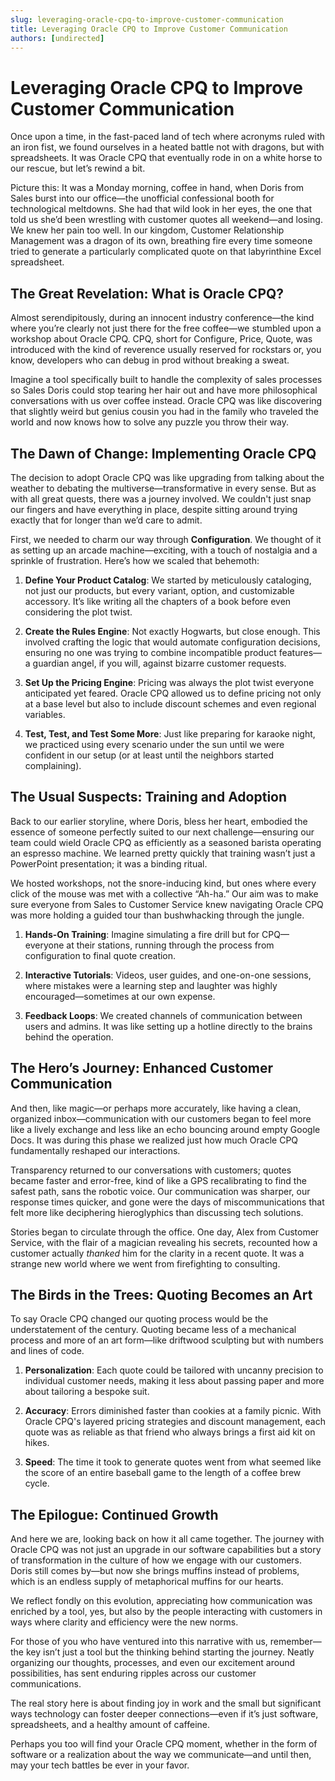 ```yaml
---
slug: leveraging-oracle-cpq-to-improve-customer-communication
title: Leveraging Oracle CPQ to Improve Customer Communication
authors: [undirected]
---
```



# Leveraging Oracle CPQ to Improve Customer Communication

Once upon a time, in the fast-paced land of tech where acronyms ruled with an iron fist, we found ourselves in a heated battle not with dragons, but with spreadsheets. It was Oracle CPQ that eventually rode in on a white horse to our rescue, but let’s rewind a bit.

Picture this: It was a Monday morning, coffee in hand, when Doris from Sales burst into our office—the unofficial confessional booth for technological meltdowns. She had that wild look in her eyes, the one that told us she’d been wrestling with customer quotes all weekend—and losing. We knew her pain too well. In our kingdom, Customer Relationship Management was a dragon of its own, breathing fire every time someone tried to generate a particularly complicated quote on that labyrinthine Excel spreadsheet.

## The Great Revelation: What is Oracle CPQ?

Almost serendipitously, during an innocent industry conference—the kind where you’re clearly not just there for the free coffee—we stumbled upon a workshop about Oracle CPQ. CPQ, short for Configure, Price, Quote, was introduced with the kind of reverence usually reserved for rockstars or, you know, developers who can debug in prod without breaking a sweat.

Imagine a tool specifically built to handle the complexity of sales processes so Sales Doris could stop tearing her hair out and have more philosophical conversations with us over coffee instead. Oracle CPQ was like discovering that slightly weird but genius cousin you had in the family who traveled the world and now knows how to solve any puzzle you throw their way.

## The Dawn of Change: Implementing Oracle CPQ

The decision to adopt Oracle CPQ was like upgrading from talking about the weather to debating the multiverse—transformative in every sense. But as with all great quests, there was a journey involved. We couldn't just snap our fingers and have everything in place, despite sitting around trying exactly that for longer than we’d care to admit.

First, we needed to charm our way through **Configuration**. We thought of it as setting up an arcade machine—exciting, with a touch of nostalgia and a sprinkle of frustration. Here’s how we scaled that behemoth:

1. **Define Your Product Catalog**: We started by meticulously cataloging, not just our products, but every variant, option, and customizable accessory. It’s like writing all the chapters of a book before even considering the plot twist.

2. **Create the Rules Engine**: Not exactly Hogwarts, but close enough. This involved crafting the logic that would automate configuration decisions, ensuring no one was trying to combine incompatible product features—a guardian angel, if you will, against bizarre customer requests.

3. **Set Up the Pricing Engine**: Pricing was always the plot twist everyone anticipated yet feared. Oracle CPQ allowed us to define pricing not only at a base level but also to include discount schemes and even regional variables.

4. **Test, Test, and Test Some More**: Just like preparing for karaoke night, we practiced using every scenario under the sun until we were confident in our setup (or at least until the neighbors started complaining).

## The Usual Suspects: Training and Adoption

Back to our earlier storyline, where Doris, bless her heart, embodied the essence of someone perfectly suited to our next challenge—ensuring our team could wield Oracle CPQ as efficiently as a seasoned barista operating an espresso machine. We learned pretty quickly that training wasn’t just a PowerPoint presentation; it was a binding ritual.

We hosted workshops, not the snore-inducing kind, but ones where every click of the mouse was met with a collective “Ah-ha.” Our aim was to make sure everyone from Sales to Customer Service knew navigating Oracle CPQ was more holding a guided tour than bushwhacking through the jungle. 

1. **Hands-On Training**: Imagine simulating a fire drill but for CPQ—everyone at their stations, running through the process from configuration to final quote creation.

2. **Interactive Tutorials**: Videos, user guides, and one-on-one sessions, where mistakes were a learning step and laughter was highly encouraged—sometimes at our own expense.

3. **Feedback Loops**: We created channels of communication between users and admins. It was like setting up a hotline directly to the brains behind the operation.

## The Hero’s Journey: Enhanced Customer Communication

And then, like magic—or perhaps more accurately, like having a clean, organized inbox—communication with our customers began to feel more like a lively exchange and less like an echo bouncing around empty Google Docs. It was during this phase we realized just how much Oracle CPQ fundamentally reshaped our interactions.

Transparency returned to our conversations with customers; quotes became faster and error-free, kind of like a GPS recalibrating to find the safest path, sans the robotic voice. Our communication was sharper, our response times quicker, and gone were the days of miscommunications that felt more like deciphering hieroglyphics than discussing tech solutions.

Stories began to circulate through the office. One day, Alex from Customer Service, with the flair of a magician revealing his secrets, recounted how a customer actually *thanked* him for the clarity in a recent quote. It was a strange new world where we went from firefighting to consulting.

## The Birds in the Trees: Quoting Becomes an Art

To say Oracle CPQ changed our quoting process would be the understatement of the century. Quoting became less of a mechanical process and more of an art form—like driftwood sculpting but with numbers and lines of code.

1. **Personalization**: Each quote could be tailored with uncanny precision to individual customer needs, making it less about passing paper and more about tailoring a bespoke suit.

2. **Accuracy**: Errors diminished faster than cookies at a family picnic. With Oracle CPQ's layered pricing strategies and discount management, each quote was as reliable as that friend who always brings a first aid kit on hikes.

3. **Speed**: The time it took to generate quotes went from what seemed like the score of an entire baseball game to the length of a coffee brew cycle.

## The Epilogue: Continued Growth

And here we are, looking back on how it all came together. The journey with Oracle CPQ was not just an upgrade in our software capabilities but a story of transformation in the culture of how we engage with our customers. Doris still comes by—but now she brings muffins instead of problems, which is an endless supply of metaphorical muffins for our hearts.

We reflect fondly on this evolution, appreciating how communication was enriched by a tool, yes, but also by the people interacting with customers in ways where clarity and efficiency were the new norms.

For those of you who have ventured into this narrative with us, remember—the key isn’t just a tool but the thinking behind starting the journey. Neatly organizing our thoughts, processes, and even our excitement around possibilities, has sent enduring ripples across our customer communications.

The real story here is about finding joy in work and the small but significant ways technology can foster deeper connections—even if it’s just software, spreadsheets, and a healthy amount of caffeine.

Perhaps you too will find your Oracle CPQ moment, whether in the form of software or a realization about the way we communicate—and until then, may your tech battles be ever in your favor.